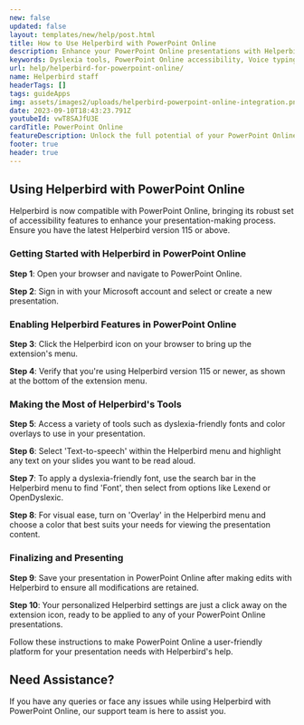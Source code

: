 ```yaml
---
new: false
updated: false
layout: templates/new/help/post.html
title: How to Use Helperbird with PowerPoint Online
description: Enhance your PowerPoint Online presentations with Helperbird's accessibility features for a more inclusive experience.
keywords: Dyslexia tools, PowerPoint Online accessibility, Voice typing for PowerPoint, Text to speech for PowerPoint, Dyslexia fonts for PowerPoint, Helperbird for Edge, Helperbird for Firefox, Helperbird for Chrome, Lexend for PowerPoint, OpenDyslexic for PowerPoint
url: help/helperbird-for-powerpoint-online/
name: Helperbird staff
headerTags: []
tags: guideApps
img: assets/images2/uploads/helperbird-powerpoint-online-integration.png
date: 2023-09-10T18:43:23.791Z
youtubeId: vwT8SAJfU3E
cardTitle: PowerPoint Online
featureDescription: Unlock the full potential of your PowerPoint Online presentations with Helperbird's suite of accessibility tools. Our guide shows you how to seamlessly incorporate features like dyslexia fonts, text to speech, and more into your slides.
footer: true
header: true
---
```


## Using Helperbird with PowerPoint Online

Helperbird is now compatible with PowerPoint Online, bringing its robust set of accessibility features to enhance your presentation-making process. Ensure you have the latest Helperbird version 115 or above.

### Getting Started with Helperbird in PowerPoint Online

**Step 1**: Open your browser and navigate to PowerPoint Online.

**Step 2**: Sign in with your Microsoft account and select or create a new presentation.

### Enabling Helperbird Features in PowerPoint Online

**Step 3**: Click the Helperbird icon on your browser to bring up the extension's menu.

**Step 4**: Verify that you're using Helperbird version 115 or newer, as shown at the bottom of the extension menu.

### Making the Most of Helperbird's Tools

**Step 5**: Access a variety of tools such as dyslexia-friendly fonts and color overlays to use in your presentation.

**Step 6**: Select 'Text-to-speech' within the Helperbird menu and highlight any text on your slides you want to be read aloud.

**Step 7**: To apply a dyslexia-friendly font, use the search bar in the Helperbird menu to find 'Font', then select from options like Lexend or OpenDyslexic.

**Step 8**: For visual ease, turn on 'Overlay' in the Helperbird menu and choose a color that best suits your needs for viewing the presentation content.

### Finalizing and Presenting

**Step 9**: Save your presentation in PowerPoint Online after making edits with Helperbird to ensure all modifications are retained.

**Step 10**: Your personalized Helperbird settings are just a click away on the extension icon, ready to be applied to any of your PowerPoint Online presentations.

Follow these instructions to make PowerPoint Online a user-friendly platform for your presentation needs with Helperbird's help.

## Need Assistance?

If you have any queries or face any issues while using Helperbird with PowerPoint Online, our support team is here to assist you.
